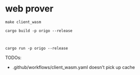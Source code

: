 # web prover

```
make client_wasm

cargo build -p origo --release



cargo run -p origo --release

```

TODOs:
  * .github/workflows/client_wasm.yaml doesn't pick up cache